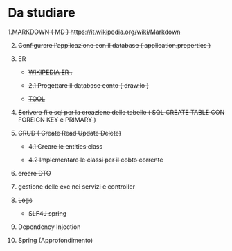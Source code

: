  Da studiare 
=====

1.~~MARKDOWN ( MD ) https://it.wikipedia.org/wiki/Markdown~~

2. ~~Configurare l'applicazione con il database ( application.properties )~~

3. ~~ER~~
    - ~~[WIKIPEDIA ER ](https://it.wikipedia.org/wiki/Modello_E-R#:~:text=Il%20modello%20entit%C3%A0%2Drelazione%20viene,relazione%20(o%20diagramma%20E%2DR)).~~

     - ~~2.1 Progettare il database conto  ( draw.io )~~ 
     - ~~[TOOL](https://dbschema.com/?utm_source=baeldung&utm_medium=ads&utm_campaign=standard1&utm_content=homepage)~~
4. ~~Scrivere file  sql per la creazione delle tabelle ( SQL CREATE TABLE CON FOREIGN KEY  e PRIMARY )~~
5. ~~CRUD ( Create Read Update Delete)~~

     - ~~4.1 Creare le entities class~~

     - ~~4.2 Implementare le classi per il cobto corrente~~
6. ~~creare DTO~~
      
7. ~~gestione delle exc nei servizi e controller~~
8. ~~Logs~~  
     - ~~SLF4J spring~~
9. ~~Dependency Injection~~
10. Spring  (Approfondimento) 
